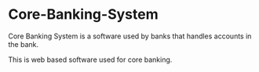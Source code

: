 # Core-Banking-System


Core Banking System is a software used by banks that handles accounts in the bank.

This is web based software used for core banking.
